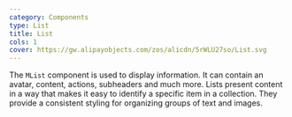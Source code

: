 ```yaml
---
category: Components
type: List
title: List
cols: 1
cover: https://gw.alipayobjects.com/zos/alicdn/5rWLU27so/List.svg
---
```


The `MList` component is used to display information. It can contain an avatar, content, actions, subheaders and much
more. Lists present content in a way that makes it easy to identify a specific item in a collection. They provide a
consistent styling for organizing groups of text and images.

